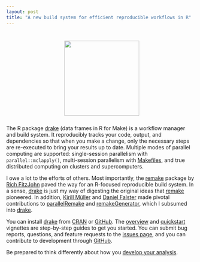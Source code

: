 ```yaml
---
layout: post
title: "A new build system for efficient reproducible workflows in R"
---
```


<h1 align="center">
  <img width="200" src="{{ base }}/img/drake.png" alt="">
</h1>

The R package <a href="https://CRAN.R-project.org/package=drake">drake</a> (data frames in R for Make) is a workflow manager and build system. It reproducibly tracks your code, output, and dependencies so that when you make a change, only the necessary steps are re-executed to bring your results up to date. Multiple modes of parallel computing are supported: single-session parallelism with <code>parallel::mclapply()</code>, multi-session parallelism with <a href="http://kbroman.org/minimal_make/">Makefiles</a>, and true distributed computing on clusters and supercomputers. 

I owe a lot to the efforts of others. Most importantly, the <a href="https://github.com/richfitz/remake">remake</a> package by <a href="http://richfitz.github.io/">Rich FitzJohn</a> paved the way for an R-focused reproducible build system. In a sense, <a href="https://CRAN.R-project.org/package=drake">drake</a> is just my way of digesting the original ideas that <a href="https://github.com/richfitz/remake">remake</a> pioneered. In addition, <a href="http://krlmlr.github.io/">Kirill M&uuml;ller</a> and <a href="http://danielfalster.com/">Daniel Falster</a> made pivotal contributions to <a href="https://github.com/wlandau/parallelRemake">parallelRemake</a> and <a href="https://github.com/wlandau/remakeGenerator">remakeGenerator</a>, which I subsumed into <a href="https://CRAN.R-project.org/package=drake">drake</a>.

You can install <a href="https://CRAN.R-project.org/package=drake">drake</a> from <a href="https://CRAN.R-project.org/package=drake">CRAN</a> or <a href="https://github.com/wlandau-lilly/drake">GitHub</a>. The <a href="https://CRAN.R-project.org/package=drake/vignettes/drake.html">overview</a> and <a href="https://CRAN.R-project.org/package=drake/vignettes/quickstart.html">quickstart</a> vignettes are step-by-step guides to get you started. You can submit bug reports, questions, and feature requests to the <a href="https://github.com/wlandau-lilly/drake/issues">issues page</a>, and you can contribute to development through <a href="https://github.com/wlandau-lilly/drake">GitHub</a>.

Be prepared to think differently about how you <a href="https://www.slideshare.net/hilaryparker/opinionated-analysis-development">develop your analysis</a>.

